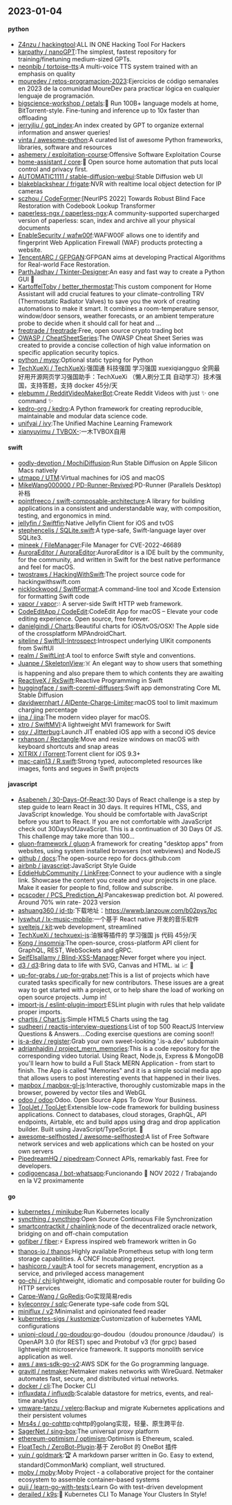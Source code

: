 ## 2023-01-04

#### python
* [Z4nzu / hackingtool](https://github.com/Z4nzu/hackingtool):ALL IN ONE Hacking Tool For Hackers
* [karpathy / nanoGPT](https://github.com/karpathy/nanoGPT):The simplest, fastest repository for training/finetuning medium-sized GPTs.
* [neonbjb / tortoise-tts](https://github.com/neonbjb/tortoise-tts):A multi-voice TTS system trained with an emphasis on quality
* [mouredev / retos-programacion-2023](https://github.com/mouredev/retos-programacion-2023):Ejercicios de código semanales en 2023 de la comunidad MoureDev para practicar lógica en cualquier lenguaje de programación.
* [bigscience-workshop / petals](https://github.com/bigscience-workshop/petals):🌸
Run 100B+ language models at home, BitTorrent-style. Fine-tuning and inference up to 10x faster than offloading
* [jerryjliu / gpt_index](https://github.com/jerryjliu/gpt_index):An index created by GPT to organize external information and answer queries!
* [vinta / awesome-python](https://github.com/vinta/awesome-python):A curated list of awesome Python frameworks, libraries, software and resources
* [ashemery / exploitation-course](https://github.com/ashemery/exploitation-course):Offensive Software Exploitation Course
* [home-assistant / core](https://github.com/home-assistant/core):🏡
Open source home automation that puts local control and privacy first.
* [AUTOMATIC1111 / stable-diffusion-webui](https://github.com/AUTOMATIC1111/stable-diffusion-webui):Stable Diffusion web UI
* [blakeblackshear / frigate](https://github.com/blakeblackshear/frigate):NVR with realtime local object detection for IP cameras
* [sczhou / CodeFormer](https://github.com/sczhou/CodeFormer):[NeurIPS 2022] Towards Robust Blind Face Restoration with Codebook Lookup Transformer
* [paperless-ngx / paperless-ngx](https://github.com/paperless-ngx/paperless-ngx):A community-supported supercharged version of paperless: scan, index and archive all your physical documents
* [EnableSecurity / wafw00f](https://github.com/EnableSecurity/wafw00f):WAFW00F allows one to identify and fingerprint Web Application Firewall (WAF) products protecting a website.
* [TencentARC / GFPGAN](https://github.com/TencentARC/GFPGAN):GFPGAN aims at developing Practical Algorithms for Real-world Face Restoration.
* [ParthJadhav / Tkinter-Designer](https://github.com/ParthJadhav/Tkinter-Designer):An easy and fast way to create a Python GUI
🐍
* [KartoffelToby / better_thermostat](https://github.com/KartoffelToby/better_thermostat):This custom component for Home Assistant will add crucial features to your climate-controlling TRV (Thermostatic Radiator Valves) to save you the work of creating automations to make it smart. It combines a room-temperature sensor, window/door sensors, weather forecasts, or an ambient temperature probe to decide when it should call for heat and …
* [freqtrade / freqtrade](https://github.com/freqtrade/freqtrade):Free, open source crypto trading bot
* [OWASP / CheatSheetSeries](https://github.com/OWASP/CheatSheetSeries):The OWASP Cheat Sheet Series was created to provide a concise collection of high value information on specific application security topics.
* [python / mypy](https://github.com/python/mypy):Optional static typing for Python
* [TechXueXi / TechXueXi](https://github.com/TechXueXi/TechXueXi):强国通 科技强国 学习强国 xuexiqiangguo 全网最好用开源网页学习强国助手：TechXueXi （懒人刷分工具 自动学习）技术强国，支持答题，支持 docker 45分/天
* [elebumm / RedditVideoMakerBot](https://github.com/elebumm/RedditVideoMakerBot):Create Reddit Videos with just
✨
one command
✨
* [kedro-org / kedro](https://github.com/kedro-org/kedro):A Python framework for creating reproducible, maintainable and modular data science code.
* [unifyai / ivy](https://github.com/unifyai/ivy):The Unified Machine Learning Framework
* [xianyuyimu / TVBOX-](https://github.com/xianyuyimu/TVBOX-):一木TVBOX自用

#### swift
* [godly-devotion / MochiDiffusion](https://github.com/godly-devotion/MochiDiffusion):Run Stable Diffusion on Apple Silicon Macs natively
* [utmapp / UTM](https://github.com/utmapp/UTM):Virtual machines for iOS and macOS
* [MikeWang000000 / PD-Runner-Revived](https://github.com/MikeWang000000/PD-Runner-Revived):PD-Runner (Parallels Desktop) 补档
* [pointfreeco / swift-composable-architecture](https://github.com/pointfreeco/swift-composable-architecture):A library for building applications in a consistent and understandable way, with composition, testing, and ergonomics in mind.
* [jellyfin / Swiftfin](https://github.com/jellyfin/Swiftfin):Native Jellyfin Client for iOS and tvOS
* [stephencelis / SQLite.swift](https://github.com/stephencelis/SQLite.swift):A type-safe, Swift-language layer over SQLite3.
* [mineek / FileManager](https://github.com/mineek/FileManager):File Manager for CVE-2022-46689
* [AuroraEditor / AuroraEditor](https://github.com/AuroraEditor/AuroraEditor):AuroraEditor is a IDE built by the community, for the community, and written in Swift for the best native performance and feel for macOS.
* [twostraws / HackingWithSwift](https://github.com/twostraws/HackingWithSwift):The project source code for hackingwithswift.com
* [nicklockwood / SwiftFormat](https://github.com/nicklockwood/SwiftFormat):A command-line tool and Xcode Extension for formatting Swift code
* [vapor / vapor](https://github.com/vapor/vapor):💧
A server-side Swift HTTP web framework.
* [CodeEditApp / CodeEdit](https://github.com/CodeEditApp/CodeEdit):CodeEdit App for macOS – Elevate your code editing experience. Open source, free forever.
* [danielgindi / Charts](https://github.com/danielgindi/Charts):Beautiful charts for iOS/tvOS/OSX! The Apple side of the crossplatform MPAndroidChart.
* [siteline / SwiftUI-Introspect](https://github.com/siteline/SwiftUI-Introspect):Introspect underlying UIKit components from SwiftUI
* [realm / SwiftLint](https://github.com/realm/SwiftLint):A tool to enforce Swift style and conventions.
* [Juanpe / SkeletonView](https://github.com/Juanpe/SkeletonView):☠️
An elegant way to show users that something is happening and also prepare them to which contents they are awaiting
* [ReactiveX / RxSwift](https://github.com/ReactiveX/RxSwift):Reactive Programming in Swift
* [huggingface / swift-coreml-diffusers](https://github.com/huggingface/swift-coreml-diffusers):Swift app demonstrating Core ML Stable Diffusion
* [davidwernhart / AlDente-Charge-Limiter](https://github.com/davidwernhart/AlDente-Charge-Limiter):macOS tool to limit maximum charging percentage
* [iina / iina](https://github.com/iina/iina):The modern video player for macOS.
* [xtro / SwiftMVI](https://github.com/xtro/SwiftMVI):A lightweight MVI framework for Swift
* [osy / Jitterbug](https://github.com/osy/Jitterbug):Launch JIT enabled iOS app with a second iOS device
* [rxhanson / Rectangle](https://github.com/rxhanson/Rectangle):Move and resize windows on macOS with keyboard shortcuts and snap areas
* [XITRIX / iTorrent](https://github.com/XITRIX/iTorrent):Torrent client for iOS 9.3+
* [mac-cain13 / R.swift](https://github.com/mac-cain13/R.swift):Strong typed, autocompleted resources like images, fonts and segues in Swift projects

#### javascript
* [Asabeneh / 30-Days-Of-React](https://github.com/Asabeneh/30-Days-Of-React):30 Days of React challenge is a step by step guide to learn React in 30 days. It requires HTML, CSS, and JavaScript knowledge. You should be comfortable with JavaScript before you start to React. If you are not comfortable with JavaScript check out 30DaysOfJavaScript. This is a continuation of 30 Days Of JS. This challenge may take more than 100…
* [gluon-framework / gluon](https://github.com/gluon-framework/gluon):A framework for creating "desktop apps" from websites, using system installed browsers (not webviews) and NodeJS
* [github / docs](https://github.com/github/docs):The open-source repo for docs.github.com
* [airbnb / javascript](https://github.com/airbnb/javascript):JavaScript Style Guide
* [EddieHubCommunity / LinkFree](https://github.com/EddieHubCommunity/LinkFree):Connect to your audience with a single link. Showcase the content you create and your projects in one place. Make it easier for people to find, follow and subscribe.
* [pcscoder / PCS_Prediction_AI](https://github.com/pcscoder/PCS_Prediction_AI):Pancakeswap prediction bot. AI powered. Around 70% win rate- 2023 version
* [ashuang360 / jd-tb](https://github.com/ashuang360/jd-tb):下载地址：https://wwwb.lanzouw.com/b02pys7pc
* [lyswhut / lx-music-mobile](https://github.com/lyswhut/lx-music-mobile):一个基于 React native 开发的音乐软件
* [sveltejs / kit](https://github.com/sveltejs/kit):web development, streamlined
* [TechXueXi / techxuexi-js](https://github.com/TechXueXi/techxuexi-js):油猴等插件的 学习强国 js 代码 45分/天
* [Kong / insomnia](https://github.com/Kong/insomnia):The open-source, cross-platform API client for GraphQL, REST, WebSockets and gRPC.
* [SeifElsallamy / Blind-XSS-Manager](https://github.com/SeifElsallamy/Blind-XSS-Manager):Never forget where you inject.
* [d3 / d3](https://github.com/d3/d3):Bring data to life with SVG, Canvas and HTML.
📊
📈
🎉
* [up-for-grabs / up-for-grabs.net](https://github.com/up-for-grabs/up-for-grabs.net):This is a list of projects which have curated tasks specifically for new contributors. These issues are a great way to get started with a project, or to help share the load of working on open source projects. Jump in!
* [import-js / eslint-plugin-import](https://github.com/import-js/eslint-plugin-import):ESLint plugin with rules that help validate proper imports.
* [chartjs / Chart.js](https://github.com/chartjs/Chart.js):Simple HTML5 Charts using the <canvas> tag
* [sudheerj / reactjs-interview-questions](https://github.com/sudheerj/reactjs-interview-questions):List of top 500 ReactJS Interview Questions & Answers....Coding exercise questions are coming soon!!
* [is-a-dev / register](https://github.com/is-a-dev/register):Grab your own sweet-looking '.is-a.dev' subdomain
* [adrianhajdin / project_mern_memories](https://github.com/adrianhajdin/project_mern_memories):This is a code repository for the corresponding video tutorial. Using React, Node.js, Express & MongoDB you'll learn how to build a Full Stack MERN Application - from start to finish. The App is called "Memories" and it is a simple social media app that allows users to post interesting events that happened in their lives.
* [mapbox / mapbox-gl-js](https://github.com/mapbox/mapbox-gl-js):Interactive, thoroughly customizable maps in the browser, powered by vector tiles and WebGL
* [odoo / odoo](https://github.com/odoo/odoo):Odoo. Open Source Apps To Grow Your Business.
* [ToolJet / ToolJet](https://github.com/ToolJet/ToolJet):Extensible low-code framework for building business applications. Connect to databases, cloud storages, GraphQL, API endpoints, Airtable, etc and build apps using drag and drop application builder. Built using JavaScript/TypeScript.
🚀
* [awesome-selfhosted / awesome-selfhosted](https://github.com/awesome-selfhosted/awesome-selfhosted):A list of Free Software network services and web applications which can be hosted on your own servers
* [PipedreamHQ / pipedream](https://github.com/PipedreamHQ/pipedream):Connect APIs, remarkably fast. Free for developers.
* [codigoencasa / bot-whatsapp](https://github.com/codigoencasa/bot-whatsapp):Funcionando
📅
NOV 2022 / Trabajando en la V2 proximamente

#### go
* [kubernetes / minikube](https://github.com/kubernetes/minikube):Run Kubernetes locally
* [syncthing / syncthing](https://github.com/syncthing/syncthing):Open Source Continuous File Synchronization
* [smartcontractkit / chainlink](https://github.com/smartcontractkit/chainlink):node of the decentralized oracle network, bridging on and off-chain computation
* [gofiber / fiber](https://github.com/gofiber/fiber):⚡️
Express inspired web framework written in Go
* [thanos-io / thanos](https://github.com/thanos-io/thanos):Highly available Prometheus setup with long term storage capabilities. A CNCF Incubating project.
* [hashicorp / vault](https://github.com/hashicorp/vault):A tool for secrets management, encryption as a service, and privileged access management
* [go-chi / chi](https://github.com/go-chi/chi):lightweight, idiomatic and composable router for building Go HTTP services
* [Carpe-Wang / GoRedis](https://github.com/Carpe-Wang/GoRedis):Go实现简易redis
* [kyleconroy / sqlc](https://github.com/kyleconroy/sqlc):Generate type-safe code from SQL
* [miniflux / v2](https://github.com/miniflux/v2):Minimalist and opinionated feed reader
* [kubernetes-sigs / kustomize](https://github.com/kubernetes-sigs/kustomize):Customization of kubernetes YAML configurations
* [unionj-cloud / go-doudou](https://github.com/unionj-cloud/go-doudou):go-doudou（doudou pronounce /dəudəu/）is OpenAPI 3.0 (for REST) spec and Protobuf v3 (for grpc) based lightweight microservice framework. It supports monolith service application as well.
* [aws / aws-sdk-go-v2](https://github.com/aws/aws-sdk-go-v2):AWS SDK for the Go programming language.
* [gravitl / netmaker](https://github.com/gravitl/netmaker):Netmaker makes networks with WireGuard. Netmaker automates fast, secure, and distributed virtual networks.
* [docker / cli](https://github.com/docker/cli):The Docker CLI
* [influxdata / influxdb](https://github.com/influxdata/influxdb):Scalable datastore for metrics, events, and real-time analytics
* [vmware-tanzu / velero](https://github.com/vmware-tanzu/velero):Backup and migrate Kubernetes applications and their persistent volumes
* [Mrs4s / go-cqhttp](https://github.com/Mrs4s/go-cqhttp):cqhttp的golang实现，轻量、原生跨平台.
* [SagerNet / sing-box](https://github.com/SagerNet/sing-box):The universal proxy platform
* [ethereum-optimism / optimism](https://github.com/ethereum-optimism/optimism):Optimism is Ethereum, scaled.
* [FloatTech / ZeroBot-Plugin](https://github.com/FloatTech/ZeroBot-Plugin):基于 ZeroBot 的 OneBot 插件
* [yuin / goldmark](https://github.com/yuin/goldmark):🏆
A markdown parser written in Go. Easy to extend, standard(CommonMark) compliant, well structured.
* [moby / moby](https://github.com/moby/moby):Moby Project - a collaborative project for the container ecosystem to assemble container-based systems
* [quii / learn-go-with-tests](https://github.com/quii/learn-go-with-tests):Learn Go with test-driven development
* [derailed / k9s](https://github.com/derailed/k9s):🐶
Kubernetes CLI To Manage Your Clusters In Style!
